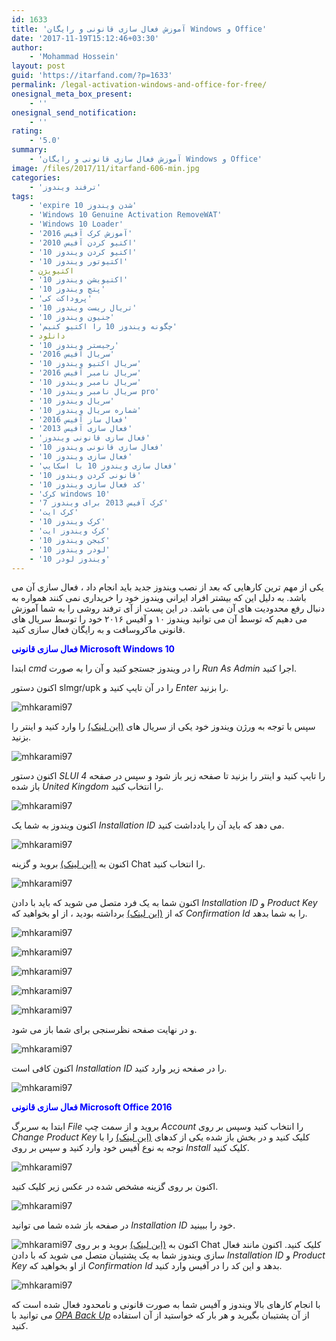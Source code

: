 ```yaml
---
id: 1633
title: 'آموزش فعال سازی قانونی و رایگان Windows و Office'
date: '2017-11-19T15:12:46+03:30'
author:
    - 'Mohammad Hossein'
layout: post
guid: 'https://itarfand.com/?p=1633'
permalink: /legal-activation-windows-and-office-for-free/
onesignal_meta_box_present:
    - ''
onesignal_send_notification:
    - ''
rating:
    - '5.0'
summary:
    - 'آموزش فعال سازی قانونی و رایگان Windows و Office'
image: /files/2017/11/itarfand-606-min.jpg
categories:
    - 'ترفند ویندوز'
tags:
    - 'expire شدن ویندوز 10'
    - 'Windows 10 Genuine Activation RemoveWAT'
    - 'Windows 10 Loader'
    - 'آموزش کرک آفیس 2016'
    - 'اكتيو كردن آفيس 2010'
    - 'اکتیو کردن ویندوز 10'
    - 'اکتیوتور ویندوز 10'
    - اکتیویژن
    - 'اکتیویشن ویندوز 10'
    - 'پتچ ویندوز 10'
    - 'پروداکت کی'
    - 'تریال ریست ویندوز 10'
    - 'جنیون ویندوز 10'
    - 'چگونه ویندوز 10 را اکتیو کنیم'
    - دانلود
    - 'رجیستر ویندوز 10'
    - 'سریال آفیس 2016'
    - 'سریال اکتیو ویندوز 10'
    - 'سریال نامبر آفیس 2016'
    - 'سریال نامبر ویندوز 10'
    - 'سریال نامبر ویندوز 10 pro'
    - 'سریال ویندوز 10'
    - 'شماره سریال ویندوز 10'
    - 'فعال ساز آفیس 2016'
    - 'فعال سازی آفیس 2013'
    - 'فعال سازی قانونی ویندوز'
    - 'فعال سازی قانونی ویندوز 10'
    - 'فعال سازی ویندوز 10'
    - 'فعال سازی ویندوز 10 با اسکایپ'
    - 'قانونی کردن ویندوز 10'
    - 'کد فعال سازی ویندوز 10'
    - 'کرک windows 10'
    - 'کرک آفیس 2013 برای ویندوز 7'
    - 'کرک ایت'
    - 'کرک ویندوز 10'
    - 'کرک ویندوز ایت'
    - 'کیجن ویندوز 10'
    - 'لودر ویندوز 10'
    - 'ویندوز لودر 10'
---
```


یکی از مهم ترین کارهایی که بعد از نصب ویندوز جدید باید انجام داد ، فعال سازی آن می باشد. به دلیل این که بیشتر افراد ایرانی ویندوز خود را خریداری نمی کنند همواره به دنبال رفع محدودیت های آن می باشد. در این پست از آی ترفند روشی را به شما آموزش می دهیم که توسط آن می توانید ویندوز ۱۰ و آفیس ۲۰۱۶ خود را توسط سریال های قانونی ماکروسافت و به رایگان فعال سازی کنید.

<span style="color: #0000ff;">**فعال سازی قانونی Microsoft Windows 10**</span>

ابتدا *cmd* را در ویندوز جستجو کنید و آن را به صورت *Run As Admin* اجرا کنید.

اکنون دستور slmgr/upk را در آن تایپ کنید و *Enter* را بزنید.

![mhkarami97](/files/2017/11/itarfand-593-min.jpg)

سپس با توجه به ورژن ویندوز خود یکی از سریال های [(این لینک)](http://textuploader.com/dq5hq) را وارد کنید و اینتر را بزنید.

![mhkarami97](/files/2017/11/itarfand-594-min.jpg)

اکنون دستور *SLUI 4* را تایپ کنید و اینتر را بزنید تا صفحه زیر باز شود و سپس در صفحه باز شده *United Kingdom* را انتخاب کنید.

![mhkarami97](/files/2017/11/itarfand-595-min.jpg)

اکنون ویندوز به شما یک *Installation ID* می دهد که باید آن را یادداشت کنید.

![mhkarami97](/files/2017/11/itarfand-596-min.jpg)

اکنون به [(این لینک)](https://partner.support.services.microsoft.com/en-us/contact/menu/software/windows/setup/) بروید و گزینه Chat را انتخاب کنید.

![mhkarami97](/files/2017/11/itarfand-598-min.jpg)

اکنون شما به یک فرد متصل می شوید که باید با دادن *Installation ID* و *Product Key* که از [(این لینک)](http://textuploader.com/dq5hq) برداشته بودید ، از او بخواهید که *Confirmation Id* را به شما بدهد.

![mhkarami97](/files/2017/11/itarfand-599-min.jpg)

![mhkarami97](/files/2017/11/itarfand-600-min.jpg)

![mhkarami97](/files/2017/11/itarfand-601-min.jpg)

![mhkarami97](/files/2017/11/itarfand-602-min.jpg)

![mhkarami97](/files/2017/11/itarfand-603-min.jpg)

و در نهایت صفحه نظرسنجی برای شما باز می شود.

![mhkarami97](/files/2017/11/itarfand-604-min.jpg)

اکنون کافی است *Installation ID* را در صفحه زیر وارد کنید.

![mhkarami97](/files/2017/11/itarfand-605-min.jpg)

<span style="color: #0000ff;">**فعال سازی قانونی Microsoft Office 2016**</span>

ابتدا به سربرگ *File* بروید و از سمت چپ *Account* را انتخاب کنید وسپس بر روی *Change Product Key* کلیک کنید و در بخش باز شده یکی از کدهای [(این لینک)](http://textuploader.com/dq5xk) را با توجه به نوع آفیس خود وارد کنید و سپس بر روی *Install* کلیک کنید.

![mhkarami97](/files/2017/11/itarfand-612-min.jpg)

اکنون بر روی گزینه مشخص شده در عکس زیر کلیک کنید.

![mhkarami97](/files/2017/11/itarfand-613-min.jpg)

در صفحه باز شده شما می توانید *Installation ID* خود را ببینید.

![mhkarami97](/files/2017/11/itarfand-614-min.jpg) اکنون به [(این لینک)](https://partner.support.services.microsoft.com/en-us/contact/menu/software/office/setup/) بروید و بر روی Chat کلیک کنید. اکنون مانند فعال سازی ویندوز شما به یک پشتیبان متصل می شوید که با دادن *Installation ID* و *Product Key* از او بخواهید که *Confirmation Id* بدهد و این کد را در آفیس وارد کنید.

![mhkarami97](/files/2017/11/itarfand-615-min.jpg)

با انجام کارهای بالا ویندوز و آفیس شما به صورت قانونی و نامحدود فعال شده است که می توانید با [*OPA Back Up*](http://www.opa-backup.de/index_en.php) از آن پشتیبان بگیرید و هر بار که خواستید از آن استفاده کنید.